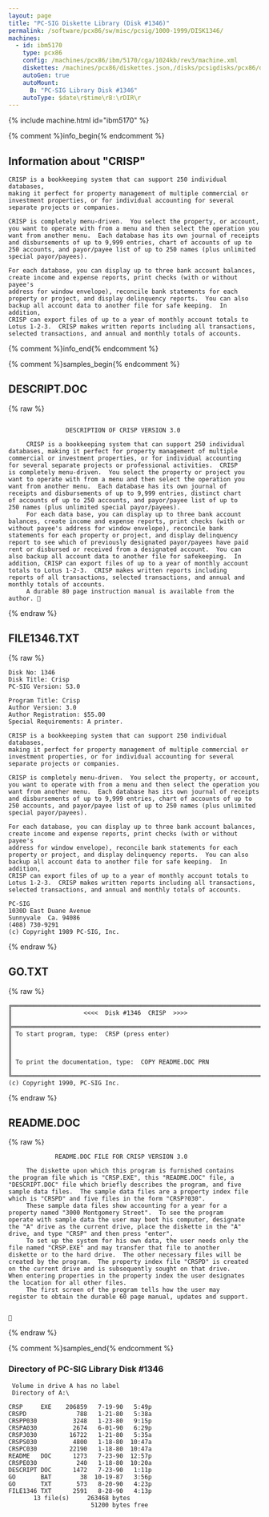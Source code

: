 ```yaml
---
layout: page
title: "PC-SIG Diskette Library (Disk #1346)"
permalink: /software/pcx86/sw/misc/pcsig/1000-1999/DISK1346/
machines:
  - id: ibm5170
    type: pcx86
    config: /machines/pcx86/ibm/5170/cga/1024kb/rev3/machine.xml
    diskettes: /machines/pcx86/diskettes.json,/disks/pcsigdisks/pcx86/diskettes.json
    autoGen: true
    autoMount:
      B: "PC-SIG Library Disk #1346"
    autoType: $date\r$time\rB:\rDIR\r
---
```


{% include machine.html id="ibm5170" %}

{% comment %}info_begin{% endcomment %}

## Information about "CRISP"

    CRISP is a bookkeeping system that can support 250 individual databases,
    making it perfect for property management of multiple commercial or
    investment properties, or for individual accounting for several
    separate projects or companies.
    
    CRISP is completely menu-driven.  You select the property, or account,
    you want to operate with from a menu and then select the operation you
    want from another menu.  Each database has its own journal of receipts
    and disbursements of up to 9,999 entries, chart of accounts of up to
    250 accounts, and payor/payee list of up to 250 names (plus unlimited
    special payor/payees).
    
    For each database, you can display up to three bank account balances,
    create income and expense reports, print checks (with or without payee's
    address for window envelope), reconcile bank statements for each
    property or project, and display delinquency reports.  You can also
    backup all account data to another file for safe keeping.  In addition,
    CRISP can export files of up to a year of monthly account totals to
    Lotus 1-2-3.  CRISP makes written reports including all transactions,
    selected transactions, and annual and monthly totals of accounts.
{% comment %}info_end{% endcomment %}

{% comment %}samples_begin{% endcomment %}

## DESCRIPT.DOC

{% raw %}
```

                DESCRIPTION OF CRISP VERSION 3.0

     CRISP is a bookkeeping system that can support 250 individual
databases, making it perfect for property management of multiple
commercial or investment properties, or for individual accounting
for several separate projects or professional activities.  CRISP
is completely menu-driven.  You select the property or project you
want to operate with from a menu and then select the operation you
want from another menu.  Each database has its own journal of
receipts and disbursements of up to 9,999 entries, distinct chart
of accounts of up to 250 accounts, and payor/payee list of up to
250 names (plus unlimited special payor/payees).
     For each data base, you can display up to three bank account
balances, create income and expense reports, print checks (with or
without payee's address for window envelope), reconcile bank
statements for each property or project, and display delinquency
report to see which of previously designated payor/payees have paid
rent or disbursed or received from a designated account.  You can
also backup all account data to another file for safekeeping.  In
addition, CRISP can export files of up to a year of monthly account
totals to Lotus 1-2-3.  CRISP makes written reports including
reports of all transactions, selected transactions, and annual and
monthly totals of accounts.
     A durable 80 page instruction manual is available from the
author. 
```
{% endraw %}

## FILE1346.TXT

{% raw %}
```
Disk No: 1346                                                           
Disk Title: Crisp                                                       
PC-SIG Version: S3.0                                                    
                                                                        
Program Title: Crisp                                                    
Author Version: 3.0                                                     
Author Registration: $55.00                                             
Special Requirements: A printer.                                        
                                                                        
CRISP is a bookkeeping system that can support 250 individual databases,
making it perfect for property management of multiple commercial or     
investment properties, or for individual accounting for several         
separate projects or companies.                                         
                                                                        
CRISP is completely menu-driven.  You select the property, or account,  
you want to operate with from a menu and then select the operation you  
want from another menu.  Each database has its own journal of receipts  
and disbursements of up to 9,999 entries, chart of accounts of up to    
250 accounts, and payor/payee list of up to 250 names (plus unlimited   
special payor/payees).                                                  
                                                                        
For each database, you can display up to three bank account balances,   
create income and expense reports, print checks (with or without payee's
address for window envelope), reconcile bank statements for each        
property or project, and display delinquency reports.  You can also     
backup all account data to another file for safe keeping.  In addition, 
CRISP can export files of up to a year of monthly account totals to     
Lotus 1-2-3.  CRISP makes written reports including all transactions,   
selected transactions, and annual and monthly totals of accounts.       
                                                                        
PC-SIG                                                                  
1030D East Duane Avenue                                                 
Sunnyvale  Ca. 94086                                                    
(408) 730-9291                                                          
(c) Copyright 1989 PC-SIG, Inc.                                         
```
{% endraw %}

## GO.TXT

{% raw %}
```
╔═════════════════════════════════════════════════════════════════════════╗
║                    <<<<  Disk #1346  CRISP  >>>>                        ║
╠═════════════════════════════════════════════════════════════════════════╣
║ To start program, type:  CRSP (press enter)                             ║
║                                                                         ║
║ To print the documentation, type:  COPY README.DOC PRN                  ║
╚═════════════════════════════════════════════════════════════════════════╝
(c) Copyright 1990, PC-SIG Inc.
```
{% endraw %}

## README.DOC

{% raw %}
```
             README.DOC FILE FOR CRISP VERSION 3.0

     The diskette upon which this program is furnished contains 
the program file which is "CRSP.EXE", this "README.DOC" file, a
"DESCRIPT.DOC" file which briefly describes the program, and five
sample data files.  The sample data files are a property index file
which is "CRSPD" and five files in the form "CRSP?030".  
     These sample data files show accounting for a year for a  
property named "3000 Montgomery Street".  To see the program  
operate with sample data the user may boot his computer, designate
the "A" drive as the current drive, place the diskette in the "A"
drive, and type "CRSP" and then press "enter".  
     To set up the system for his own data, the user needs only the
file named "CRSP.EXE" and may transfer that file to another  
diskette or to the hard drive.  The other necessary files will be
created by the program.  The property index file "CRSPD" is created
on the current drive and is subsequently sought on that drive.  
When entering properties in the property index the user designates
the location for all other files.  
     The first screen of the program tells how the user may  
register to obtain the durable 60 page manual, updates and support.

   

```
{% endraw %}

{% comment %}samples_end{% endcomment %}

### Directory of PC-SIG Library Disk #1346

     Volume in drive A has no label
     Directory of A:\

    CRSP     EXE    206859   7-19-90   5:49p
    CRSPD              788   1-21-80   5:38a
    CRSPP030          3248   1-23-80   9:15p
    CRSPA030          2674   6-01-90   6:29p
    CRSPJ030         16722   1-21-80   5:35a
    CRSPS030          4800   1-18-80  10:47a
    CRSPC030         22190   1-18-80  10:47a
    README   DOC      1273   7-23-90  12:57p
    CRSPE030           240   1-18-80  10:20a
    DESCRIPT DOC      1472   7-23-90   1:11p
    GO       BAT        38  10-19-87   3:56p
    GO       TXT       573   8-20-90   4:23p
    FILE1346 TXT      2591   8-28-90   4:13p
           13 file(s)     263468 bytes
                           51200 bytes free

